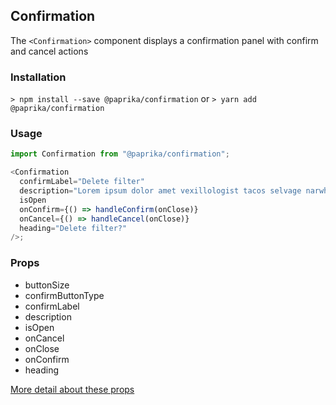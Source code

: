 ## Confirmation

The `<Confirmation>` component displays a confirmation panel with confirm and cancel actions

### Installation

`> npm install --save @paprika/confirmation`
or
`> yarn add @paprika/confirmation`

### Usage

```js
import Confirmation from "@paprika/confirmation";

<Confirmation
  confirmLabel="Delete filter"
  description="Lorem ipsum dolor amet vexillologist tacos selvage narwhal butcher twee ethical hot chicken"
  isOpen
  onConfirm={() => handleConfirm(onClose)}
  onCancel={() => handleCancel(onClose)}
  heading="Delete filter?"
/>;
```

### Props

- buttonSize
- confirmButtonType
- confirmLabel
- description
- isOpen
- onCancel
- onClose
- onConfirm
- heading

[More detail about these props](https://github.com/acl-services/paprika/blob/master/packages/Confirmation/src/Confirmation.js)
